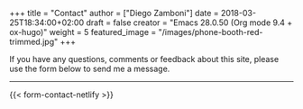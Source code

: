 +++
title = "Contact"
author = ["Diego Zamboni"]
date = 2018-03-25T18:34:00+02:00
draft = false
creator = "Emacs 28.0.50 (Org mode 9.4 + ox-hugo)"
weight = 5
featured_image = "/images/phone-booth-red-trimmed.jpg"
+++

If you have any questions, comments or feedback about this site, please use the form below to send me a message.

----

{{< form-contact-netlify >}}
